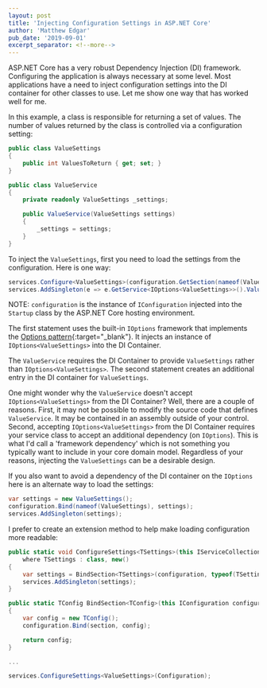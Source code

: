 ```yaml
---
layout: post
title: 'Injecting Configuration Settings in ASP.NET Core'
author: 'Matthew Edgar'
pub_date: '2019-09-01'
excerpt_separator: <!--more-->
---
```


ASP.NET Core has a very robust Dependency Injection (DI) framework. Configuring the application is
always necessary at some level. Most applications have a need to inject configuration settings into
the DI container for other classes to use. Let me show one way that has worked well for me.

<!--more-->

In this example, a class is responsible for returning a set of values. The
number of values returned by the class is controlled via a configuration setting:

```csharp
public class ValueSettings
{
    public int ValuesToReturn { get; set; }
}

public class ValueService
{
    private readonly ValueSettings _settings;

    public ValueService(ValueSettings settings)
    {
        _settings = settings;
    }
}
```

To inject the `ValueSettings`, first you need to load the settings from the configuration. Here is one way:

```csharp
services.Configure<ValueSettings>(configuration.GetSection(nameof(ValueSettings)));
services.AddSingleton(e => e.GetService<IOptions<ValueSettings>>().Value);
```

NOTE: `configuration` is the instance of `IConfiguration` injected into the `Startup` class by the ASP.NET Core hosting environment.

The first statement uses the built-in `IOptions` framework that implements the [Options pattern][op]{:target="\_blank"}.
It injects an instance of `IOptions<ValueSettings>` into the DI Container.

The `ValueService` requires the DI Container to provide `ValueSettings` rather than `IOptions<ValueSettings>`. The
second statement creates an additional entry in the DI container for `ValueSettings`.

One might wonder why the `ValueService` doesn't accept `IOptions<ValueSettings>` from the DI Container? Well, there are
a couple of reasons. First, it may not be possible to modify the source code that defines `ValueService`. It may be contained in
an assembly outside of your control. Second, accepting `IOptions<ValueSettings>` from the DI Container requires your service
class to accept an additional dependency (on `IOptions`). This is what I'd call a 'framework dependency' which is not something you typically want to include in your core domain model. Regardless of your reasons, injecting the `ValueSettings` can be a desirable design.

If you also want to avoid a dependency of the DI container on the `IOptions` here is an alternate way to load the settings:

```csharp
var settings = new ValueSettings();
configuration.Bind(nameof(ValueSettings), settings);
services.AddSingleton(settings);
```

I prefer to create an extension method to help make loading configuration more readable:

```csharp
public static void ConfigureSettings<TSettings>(this IServiceCollection services, IConfiguration configuration)
    where TSettings : class, new()
{
    var settings = BindSection<TSettings>(configuration, typeof(TSettings).Name);
    services.AddSingleton(settings);
}

public static TConfig BindSection<TConfig>(this IConfiguration configuration, string section) where TConfig : class, new()
{
    var config = new TConfig();
    configuration.Bind(section, config);

    return config;
}

...

services.ConfigureSettings<ValueSettings>(Configuration);
```

[op]: https://docs.microsoft.com/en-us/aspnet/core/fundamentals/configuration/options
